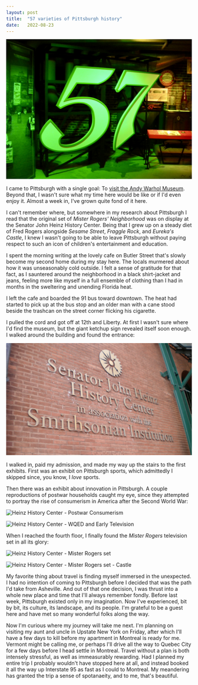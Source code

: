 ```yaml
---
layout: post
title:  "57 varieties of Pittsburgh history"
date:   2022-08-23
---
```


![57](/images/heinz-57.jpg)

I came to Pittsburgh with a single goal: To [visit the Andy Warhol
Museum](/2022/08/18/a-leisurely-hourslong-walk-to-the-warhol.html). Beyond
that, I wasn't sure what my time here would be like or if I'd even enjoy
it. Almost a week in, I've grown quite fond of it here.

I can't remember where, but somewhere in my research about Pittsburgh
I read that the original set of _Mister Rogers' Neighborhood_ was on
display at the Senator John Heinz History Center. Being that I grew up on
a steady diet of Fred Rogers alongside _Sesame Street_, _Fraggle Rock_,
and _Eureka's Castle_, I knew I wasn't going to be able to leave
Pittsburgh without paying respect to such an icon of children's
entertainment and education.

I spent the morning writing at the lovely cafe on Butler Street that's
slowly become my second home during my stay here. The locals murmered
about how it was unseasonably cold outside. I felt a sense of gratitude
for that fact, as I sauntered around the neighborhood in a black
shirt-jacket and jeans, feeling more like myself in a full ensemble of
clothing than I had in months in the sweltering and unending Florida heat.

I left the cafe and boarded the 91 bus toward downtown. The heat had
started to pick up at the bus stop and an older man with a cane stood
beside the trashcan on the street corner flicking his cigarette.

I pulled the cord and got off at 12th and Liberty. At first I wasn't sure
where I'd find the museum, but the giant ketchup sign revealed itself soon
enough. I walked around the building and found the entrance:

![Senator John Heinz History Center](/images/heinz-history-center-sign.jpg)

I walked in, paid my admission, and made my way up the stairs to the first
exhibits. First was an exhibit on Pittsburgh sports, which admittedly
I skipped since, you know, I _love_ sports.

Then there was an exhibit about innovation in Pittsburgh. A couple
reproductions of postwar households caught my eye, since they attempted to
portray the rise of consumerism in America after the Second World War:

![Heinz History Center - Postwar
Consumerism](/images/heinz-postwar-consumerism.jpg)

![Heinz History Center - WQED and Early
Television](/images/heinz-wqed-and-early-television.jpg)

When I reached the fourth floor, I finally found the _Mister Rogers_
television set in all its glory:

![Heinz History Center - Mister Rogers
set](/images/heinz-mr-rogers-set.jpg)

![Heinz History Center - Mister Rogers
set - Castle](/images/heinz-mr-rogers-castle.jpg)

My favorite thing about travel is finding myself immersed in the
unexpected. I had no intention of coming to Pittsburgh before I decided
that was the path I'd take from Asheville. And out of that one decision,
I was thrust into a whole new place and time that I'll always remember
fondly. Before last week, Pittsburgh existed only in my imagination. Now
I've experienced, bit by bit, its culture, its landscape, and its people.
I'm grateful to be a guest here and have met so many wonderful folks along
the way.

Now I'm curious where my journey will take me next. I'm planning on
visiting my aunt and uncle in Upstate New York on Friday, after which I'll
have a few days to kill before my apartment in Montreal is ready for me.
Vermont might be calling me, or perhaps I'll drive all the way to Quebec
City for a few days before I head settle in Montreal. Travel without
a plan is both intensely stressful, as well as immeasurably rewarding. Had
I planned my entire trip I probably wouldn't have stopped here at all, and
instead booked it all the way up Interstate 95 as fast as I could to
Montreal. My meandering has granted the trip a sense of spotanaeity, and
to me, that's beautiful.

